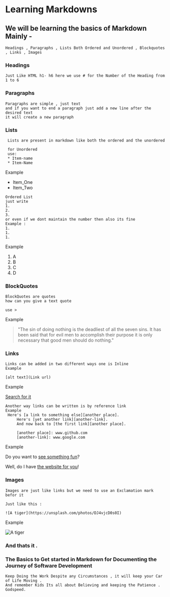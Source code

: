 # Learning Markdowns 

## We will be learning the basics of Markdown Mainly - 

```
Headings , Paragraphs , Lists Both Ordered and Unordered , Blockquotes , Links , Images 
```

### Headings 

~~~
Just Like HTML h1- h6 here we use # for the Number of the Heading from 1 to 6
~~~

### Paragraphs

~~~
Paragraphs are simple , just text 
and if you want to end a paragraph just add a new line after the desired text 
it will create a new paragraph 
~~~

### Lists

~~~
 Lists are present in markdown like both the ordered and the unordered 

 for Unordered 
 use:
 * Item-name
 * Item-Name 
~~~

Example 

* Item_One
* Item_Two

~~~
Ordered List
just write
1.
2.
3.
or even if we dont maintain the number then also its fine 
Example : 
1.
1.
1.
~~~

Example

1. A
1. B
3. C
6. D

### BlockQuotes

~~~
BlockQuotes are quotes 
how can you give a text quote 

use > 
~~~

Example 

>"The sin of doing nothing is the deadliest of all the seven sins. It has been said that for evil men to accomplish their purpose it is only necessary that good men should do nothing."

### Links 

~~~
Links can be added in two different ways one is Inline 
Example 

[alt text](Link url)
~~~

Example

[Search for it ](https://www.google.com/)

~~~
Another way links can be written is by reference link
Example 
 Here's [a link to something else][another place].
     Here's [yet another link][another-link].
     And now back to [the first link][another place].

     [another place]: www.github.com
     [another-link]: www.google.com
~~~

Example 

Do you want to [see something fun][a fun place]?

Well, do I have [the website for you][another fun place]!

[a fun place]:www.zombo.com

[another fun place]: www.stumbleupon.com

### Images 

~~~
Images are just like links but we need to use an Exclamation mark befor it 

Just like this : 

![A tiger](https://unsplash.com/photos/DJ4vjcD0s0I)
~~~

Example 

![A tiger](https://images.unsplash.com/photo-1615963244664-5b845b2025ee?ixlib=rb-4.0.3&ixid=M3wxMjA3fDB8MHxwaG90by1wYWdlfHx8fGVufDB8fHx8fA%3D%3D&auto=format&fit=crop&w=1964&q=80)


### And thats it .

### The Basics to Get started in Markdown for Documenting the Journey of Software Development 

~~~
Keep Doing the Work Despite any Circumstances , it will keep your Car of Life Moving . 
And remember Kids Its all about Believing and keeping the Patience .
Godspeed.
~~~
